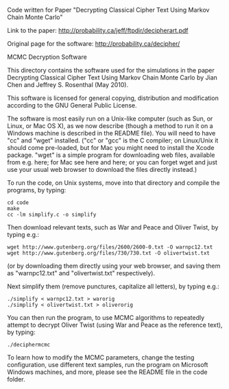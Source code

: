 Code written for Paper "Decrypting Classical Cipher Text Using Markov Chain Monte Carlo"

Link to the paper:
http://probability.ca/jeff/ftpdir/decipherart.pdf

Original page for the software:
http://probability.ca/decipher/


MCMC Decryption Software


This directory contains the software used for the simulations in the paper Decrypting Classical Cipher Text Using Markov Chain Monte Carlo by Jian Chen and Jeffrey S. Rosenthal (May 2010).


This software is licensed for general copying, distribution and modification according to the GNU General Public License.

The software is most easily run on a Unix-like computer (such as Sun, or Linux, or Mac OS X), as we now describe (though a method to run it on a Windows machine is described in the README file). You will need to have "cc" and "wget" installed. ("cc" or "gcc" is the C compiler; on Linux/Unix it should come pre-loaded, but for Mac you might need to install the Xcode package. "wget" is a simple program for downloading web files, available from e.g. here; for Mac see here and here; or you can forget wget and just use your usual web browser to download the files directly instead.)


To run the code, on Unix systems, move into that directory and compile the programs, by typing:
```
cd code
make 
cc -lm simplify.c -o simplify
```


Then download relevant texts, such as War and Peace and Oliver Twist, by typing e.g.:
```
wget http://www.gutenberg.org/files/2600/2600-0.txt -O warnpc12.txt 
wget http://www.gutenberg.org/files/730/730.txt -O olivertwist.txt
```
(or by downloading them directly using your web browser, and saving them as "warnpc12.txt" and "olivertwist.txt" respectively).


Next simplify them (remove punctures, capitalize all letters), by typing e.g.:
```
./simplify < warnpc12.txt > warorig 
./simplify < olivertwist.txt > oliverorig
```

You can then run the program, to use MCMC algorithms to repeatedly attempt to decrypt Oliver Twist (using War and Peace as the reference text), by typing:
```
./deciphermcmc
```


To learn how to modify the MCMC parameters, change the testing configuration, use different text samples, run the program on Microsoft Windows machines, and more, please see the README file in the code folder.



